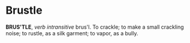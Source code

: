 # Brustle

**BRUS'TLE**, _verb intransitive_ brus'l. To crackle; to make a small crackling noise; to rustle, as a silk garment; to vapor, as a bully.